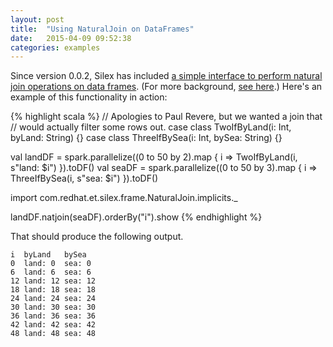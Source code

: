 ```yaml
---
layout: post
title:  "Using NaturalJoin on DataFrames"
date:   2015-04-09 09:52:38
categories: examples
---
```


Since version 0.0.2, Silex has included [a simple interface to perform natural join operations on data frames](http://projects.willbenton.com/silex/latest/api/#com.redhat.et.silex.frame.NaturalJoining).  (For more background, [see here](http://chapeau.freevariable.com/2015/04/natural-join-for-spark-dataframes.html).)  Here's an example of this functionality in action:

{% highlight scala %}
// Apologies to Paul Revere, but we wanted a join that
// would actually filter some rows out.
case class TwoIfByLand(i: Int, byLand: String) {}
case class ThreeIfBySea(i: Int, bySea: String) {}

val landDF = spark.parallelize((0 to 50 by 2).map { i => TwoIfByLand(i, s"land: $i") }).toDF()
val seaDF = spark.parallelize((0 to 50 by 3).map { i => ThreeIfBySea(i, s"sea: $i") }).toDF()

import com.redhat.et.silex.frame.NaturalJoin.implicits._

landDF.natjoin(seaDF).orderBy("i").show
{% endhighlight %}

That should produce the following output.

    i  byLand   bySea  
    0  land: 0  sea: 0 
    6  land: 6  sea: 6 
    12 land: 12 sea: 12
    18 land: 18 sea: 18
    24 land: 24 sea: 24
    30 land: 30 sea: 30
    36 land: 36 sea: 36
    42 land: 42 sea: 42
    48 land: 48 sea: 48


